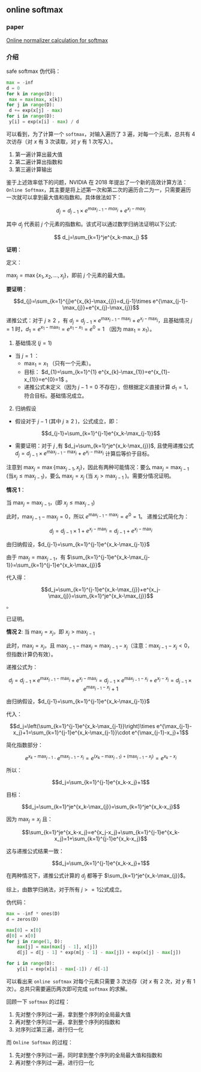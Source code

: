 ## online softmax

### paper

[Online normalizer calculation for softmax](https://arxiv.org/pdf/1805.02867)

### 介绍


safe softmax 伪代码：

```python
max = -inf
d = 0
for k in range(D):
 max = max(max, x[k])
for j in range(D):
 d += exp(x[j] - max)
for i in range(D):
 y[i] = exp(x[i] - max) / d
```

可以看到，为了计算一个 `softmax`，对输入遍历了 3 遍，对每一个元素，总共有 4 次访存（对 $x$ 有 3 次读取，对 $y$ 有 1 次写入）。

1. 第一遍计算出最大值
2. 第二遍计算出指数和
3. 第三遍计算输出

鉴于上述效率低下的问题，NVIDIA 在 2018 年提出了一个新的高效计算方法：`Online Softmax`，其主要是将上述第一次和第二次的遍历合二为一，只需要遍历一次就可以拿到最大值和指数和。具体做法如下：

$$
d_j=d_{j-1}\times e^{max_{j-1}-max_j}+e^{x_j-max_j}
$$

其中 $d_j$ 代表前 $j$ 个元素的指数和。该式可以通过数学归纳法证明以下公式:

$$
d_j=\sum_{k=1}^je^{x_k-max_j}
$$

**证明**：

定义：

$\max_{j}=\max\{x_{1}, x_{2},\ldots, x_{j}\}$，即前  $j$  个元素的最大值。

**要证明**：

$$d_{j}=\sum_{k=1}^{j}e^{x_{k}-\max_{j}}=d_{j-1}\times e^{\max_{j-1}-\max_{j}}+e^{x_{j}-\max_{j}}$$

递推公式：对于 $j \geq 2$ ，有 $d_{j}=d_{j-1} \times e^{\max_{j-1}-\max_{j}}+e^{x_{j}-\max_{j}}$，且基础情况 $j=1$ 时，$d_{1}=e^{x_{1}-\max_{1}}=e^{x_{1}-x_{1}}=e^{0}=1$ （因为 $\max_{1}=x_{1}$）。

1. 基础情况 ($j = 1$)
- 当 $j=1$ ：
    - $\max_{1}=x_{1}$ （只有一个元素）。
    - 目标： $d_{1}=\sum_{k=1}^{1} e^{x_{k}-\max_{1}}=e^{x_{1}-x_{1}}=e^{0}=1$ 。
    - 递推公式未定义（因为 $j-1=0$ 不存在），但根据定义直接计算 $d_{1}=1$，符合目标。基础情况成立。
2. 归纳假设
- 假设对于 $j-1$ (其中 $j\geq2$ )，公式成立，即：

$$d_{j-1}=\sum_{k=1}^{j-1}e^{x_k-\max_{j-1}}$$

- 需要证明：对于 $j$ ,有 $d_j=\sum_{k=1}^je^{x_k-\max_{j}}$, 且使用递推公式 $d_j=d_{j-1}\times e^{\max_{j-1}-\max_{j}}+e^{x_j-\max_{j}}$ 计算后等价于目标。

注意到 $\max_{j}=\max\{\max_{j-1},x_j\}$，因此有两种可能情况：要么 $\max_{j}=\max_{j-1}$ (当$x_j\leq\max_{j-1})$，要么 $\max_j=x_j$ (当 $x_j>\max_{j-1}$ )。需要分情况证明。

**情况 1**：

当 $\max_{j}=\max_{j-1}$，(即 $x_j\leq\max_{j-1}$)

此时，$\max_{j-1}-\max_{j}=0$，所以 $e^{\max_{j-1}-\max_{j}}=e^0=1$。
递推公式简化为：

$$d_j=d_{j-1}\times1+e^{x_j-\max_{j}}=d_{j-1}+e^{x_j-\max_{j}}$$

由归纳假设，$d_{j-1}=\sum_{k=1}^{j-1}e^{x_k-\max_{j-1}}$

由于 $\max_{j}=\max_{j-1}$，有 $\sum_{k=1}^{j-1}e^{x_k-\max_{j-1}}=\sum_{k=1}^{j-1}e^{x_k-\max_{j}}$

代入得：

$$d_j=\sum_{k=1}^{j-1}e^{x_k-\max_{j}}+e^{x_j-\max_{j}}=\sum_{k=1}^je^{x_k-\max_{j}}$$。

已证明。

**情况 2**: 当 $\max_{j}=x_j$，即 $x_j>\max_{j-1}$

此时，$\max_{j}=x_{j}$，且 $\max_{j-1}-\max_{j}=\max_{j-1}-x_{j}$（注意：$\max_{j-1}-x_{j}<0$，但指数计算仍有效）。

递推公式为：

$$d_{j} = d_{j-1} \times e^{\max_{j-1}-\max_{j}}+e^{x_{j}-\max_{j}} = d_{j-1} \times e^{\max_{j-1} - x_{j}} + e^{x_{j} - x_{j}}=d_{j-1}\times e^{\max_{j-1} - x_{j}} + 1$$

由归纳假设，$d_{j-1}=\sum_{k=1}^{j-1}e^{x_k-\max_{j-1}}$

代入：

$$d_j=\left(\sum_{k=1}^{j-1}e^{x_k-\max_{j-1}}\right)\times e^{\max_{j-1}-x_j}+1=\sum_{k=1}^{j-1}e^{x_k-\max_{j-1}}\cdot e^{\max_{j-1}-x_j}+1$$

简化指数部分：

$$e^{x_k-\max_{j-1}}\cdot e^{\max_{j-1}-x_j}=e^{(x_k-\max_{j-1})+(\max_{j-1}-x_j)}=e^{x_k-x_j}$$

所以：

$$d_j=\sum_{k=1}^{j-1}e^{x_k-x_j}+1$$

目标：

$$d_j=\sum_{k=1}^je^{x_k-\max_{j}}=\sum_{k=1}^je^{x_k-x_j}$$

因为 $\max_{j}=x_j$ 且：

$$\sum_{k=1}^je^{x_k-x_j}=e^{x_j-x_j}+\sum_{k=1}^{j-1}e^{x_k-x_j}=1+\sum_{k=1}^{j-1}e^{x_k-x_j}$$

这与递推公式结果一致：

$$d_j=\sum_{k=1}^{j-1}e^{x_k-x_j}+1$$

在两种情况下，递推公式计算的 $d_j$ 都等于 $\sum_{k=1}^je^{x_k-\max_{j}}$。

综上，由数学归纳法，对于所有 $j >= 1$公式成立。

伪代码：

```python
max = -inf * ones(D)
d = zeros(D)

max[0] = x[0]
d[0] = x[0]
for j in range(1, D):
    max[j] = max(max[j - 1], x[j])
    d[j] = d[j - 1] * exp(m[j - 1] - max[j]) + exp(x[j] - max[j])

for i in range(D):
    y[i] = exp(x[i] - max[-1]) / d[-1]
```

可以看出来 `online softmax` 对每个元素只需要 3 次访存（对 $x$ 有 2 次，对 $y$ 有 1 次）。总共只需要遍历两次即可完成 `softmax` 的求解。

回顾一下 `softmax` 的过程：

1. 先对整个序列过一遍，拿到整个序列的全局最大值
2. 再对整个序列过一遍，拿到整个序列的指数和
3. 对序列过第三遍，进行归一化

而 `Online Softmax` 的过程：

1. 先对整个序列过一遍，同时拿到整个序列的全局最大值和指数和
2. 再对整个序列过一遍，进行归一化
